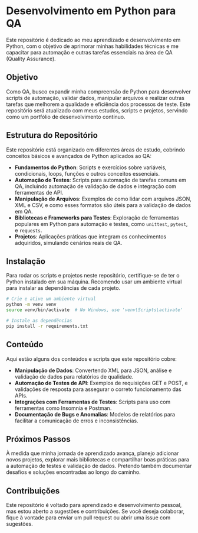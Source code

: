# Desenvolvimento em Python para QA

Este repositório é dedicado ao meu aprendizado e desenvolvimento em Python, com o objetivo de aprimorar minhas habilidades técnicas e me capacitar para automação e outras tarefas essenciais na área de QA (Quality Assurance).

## Objetivo

Como QA, busco expandir minha compreensão de Python para desenvolver scripts de automação, validar dados, manipular arquivos e realizar outras tarefas que melhorem a qualidade e eficiência dos processos de teste. Este repositório será atualizado com meus estudos, scripts e projetos, servindo como um portfólio de desenvolvimento contínuo.

## Estrutura do Repositório

Este repositório está organizado em diferentes áreas de estudo, cobrindo conceitos básicos e avançados de Python aplicados ao QA:

- **Fundamentos do Python**: Scripts e exercícios sobre variáveis, condicionais, loops, funções e outros conceitos essenciais.
- **Automação de Testes**: Scripts para automação de tarefas comuns em QA, incluindo automação de validação de dados e integração com ferramentas de API.
- **Manipulação de Arquivos**: Exemplos de como lidar com arquivos JSON, XML e CSV, e como esses formatos são úteis para a validação de dados em QA.
- **Bibliotecas e Frameworks para Testes**: Exploração de ferramentas populares em Python para automação e testes, como `unittest`, `pytest`, e `requests`.
- **Projetos**: Aplicações práticas que integram os conhecimentos adquiridos, simulando cenários reais de QA.

## Instalação

Para rodar os scripts e projetos neste repositório, certifique-se de ter o Python instalado em sua máquina. Recomendo usar um ambiente virtual para instalar as dependências de cada projeto.

```bash
# Crie e ative um ambiente virtual
python -m venv venv
source venv/bin/activate  # No Windows, use 'venv\Scripts\activate'

# Instale as dependências
pip install -r requirements.txt
```

## Conteúdo

Aqui estão alguns dos conteúdos e scripts que este repositório cobre:

- **Manipulação de Dados**: Convertendo XML para JSON, análise e validação de dados para relatórios de qualidade.
- **Automação de Testes de API**: Exemplos de requisições GET e POST, e validações de resposta para assegurar o correto funcionamento das APIs.
- **Integrações com Ferramentas de Testes**: Scripts para uso com ferramentas como Insomnia e Postman.
- **Documentação de Bugs e Anomalias**: Modelos de relatórios para facilitar a comunicação de erros e inconsistências.

## Próximos Passos

À medida que minha jornada de aprendizado avança, planejo adicionar novos projetos, explorar mais bibliotecas e compartilhar boas práticas para a automação de testes e validação de dados. Pretendo também documentar desafios e soluções encontradas ao longo do caminho.

## Contribuições

Este repositório é voltado para aprendizado e desenvolvimento pessoal, mas estou aberto a sugestões e contribuições. Se você deseja colaborar, fique à vontade para enviar um pull request ou abrir uma issue com sugestões.

